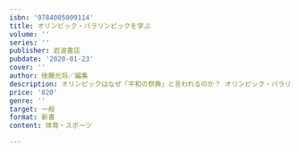 ```yaml
---
isbn: '9784005009114'
title: オリンピック・パラリンピックを学ぶ
volume: ''
series: ''
publisher: 岩波書店
pubdate: '2020-01-23'
cover: ''
author: 後藤光将／編集
description: オリンピックはなぜ「平和の祭典」と言われるのか？ オリンピック・パラリンピックを理解するための基礎知識。
price: '820'
genre: ''
target: 一般
format: 新書
content: 体育・スポーツ

---
```


